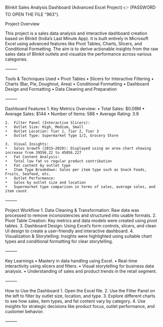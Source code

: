 Blinkit Sales Analysis Dashboard (Advanced Excel Project) 👉 (PASSWORD TO OPEN THE FILE "963").

Project Overview

This project is a sales data analysis and interactive dashboard creation based on Blinkit (India’s Last Minute App).
It is built entirely in Microsoft Excel using advanced features like Pivot Tables, Charts, Slicers, and Conditional Formatting.
The aim is to derive actionable insights from the raw sales data of Blinkit outlets and visualize the performance across various categories.

⸻

Tools & Techniques Used
	•	Pivot Tables
	•	Slicers for Interactive Filtering
	•	Charts (Bar, Pie, Doughnut, Area)
	•	Conditional Formatting
	•	Dashboard Design and Formatting
	•	Data Cleaning and Preparation

⸻

Dashboard Features
	1.	Key Metrics Overview:
	•	Total Sales: $0.08M
	•	Average Sales: $144
	•	Number of Items: 588
	•	Average Rating: 3.9
 
	2.	Filter Panel (Interactive Slicers):
	•	Outlet Size: High, Medium, Small
	•	Outlet Location: Tier 1, Tier 2, Tier 3
	•	Outlet Type: Supermarket Type 1/2, Grocery Store
 
	3.	Visual Insights:
	•	Sales Growth (2015–2020): Displayed using an area chart showing increase from 39556.22 to 45056.227
	•	Fat Content Analysis:
	•	Total low fat vs regular product contribution
	•	Fat content by outlet type
	•	Item Type Breakdown: Sales per item type such as Snack Foods, Fruits, Seafood, etc.
	•	Outlet Performance:
	•	Sales by outlet size and location
	•	Supermarket type comparison in terms of sales, average sales, and item count

⸻

Project Workflow
	1.	Data Cleaning & Transformation: Raw data was processed to remove inconsistencies and structured into usable formats.
	2.	Pivot Table Creation: Key metrics and data models were created using pivot tables.
	3.	Dashboard Design: Using Excel’s form controls, slicers, and clean UI design to create a user-friendly and interactive dashboard.
	4.	Visualization & Storytelling: Insights were highlighted using suitable chart types and conditional formatting for clear storytelling.

⸻

Key Learnings
	•	Mastery in data handling using Excel.
	•	Real-time interactivity using slicers and filters.
	•	Visual storytelling for business data analysis.
	•	Understanding of sales and product trends in the retail segment.

⸻

How to Use the Dashboard
	1.	Open the Excel file.
	2.	Use the Filter Panel on the left to filter by outlet size, location, and type.
	3.	Explore different charts to see how sales, item types, and fat content vary by category.
	4.	Use insights for strategic decisions like product focus, outlet performance, and customer behavior.

⸻
